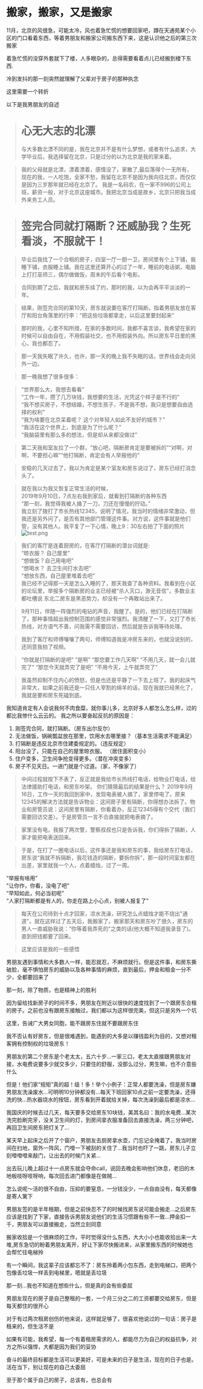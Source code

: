 # 搬家，搬家，又是搬家
11月，北京的风很急，可能太冷，风也着急忙慌的想要回家吧，蹲在天通苑某个小区的门口看着东西，等着男朋友和搬家公司搬东西下来，这是认识他之后的第三次搬家

着急忙慌的没穿外套就下了楼，人多眼杂的，总得需要看着点儿已经搬到楼下东西.

冷到发抖的那一刻突然就理解了父辈对于房子的那种执念

这里需要一个转折

以下是我男朋友的自述

># 心无大志的北漂
>与大多数北漂不同的是，我在北京并不是有什么梦想，或者有什么追求，大学毕业后，我选择留在北京，只是过分的以为北京是我的家来着。

>我的父母就是北漂，漂着漂着，感情没了，家散了,最后落得个一无所有，现在的我，一人吃饱，全家不愁，我留在北京不是因为我向往北京，而仅仅是因为三岁那年就已经在北京了。 我是一名码农，在一家不996的公司上班，薪资一般，对于北京这座城市。我把北京当成是故乡，北京只把我当成外来务工人员。

># 签完合同就打隔断？还威胁我？生死看淡，不服就干！

>毕业后我找了一个合租的房子，四室一厅一厨一卫，房间里有个上下铺，我睡下铺，衣服睡上铺。我在这里还算开心的过了一年，睡前的电话粥，电脑上打打巫师三，偶尔做做饭，周末的午后看个电影。

>合同到期了之后，我就和房东续了约，那时的我，以为会再平平淡淡的一年。

>结果，刚签完合同的第10天，房东就说要在客厅打隔断。指着男朋友放在客厅和阳台角落里的行李：“把这些垃圾都拿走，以后这里要封起来”

>那时的我，心里不知所措，在家的多数时间，我都不喜言谈，我希望在家的时候可以自由自在，不用假装社交，也不用假装外向。所以房东平日里的黑心，我也都忍了。

>那一天我失眠了许久，也许，那一天的晚上我不失眠的话，世界线会走向另外一边。

>那一晚我想了很多很多：

>“世界那么大，我想去看看”  
“工作一年，攒了几万块钱，我想要的生活，光凭这个样子是不行的”  
“我不想买房子，不想结婚，不想生孩子，不是我不想，我只是想要自由选择的权利”  
“我为啥要在北京呆着呢？ 这个对年轻人如此不友好的城市？”  
“我活在这个世界上，到底是为了什么呢？”  
“我脑袋里有那么多的想法，但是却从来都没做过”  

>第二天我和室友拉了一个群，“放心吧，隔断房肯定是要被拆的”“对啊，对啊，不要担心嘛”“他打隔断，肯定会有人举报他的”

>安稳的几天过去了，我以为肯定是某个室友和房东说过了，房东已经打消念头了。

>就在我以为我又恢复正常生活的时候，  
2019年9月10日，7点左右我到家后，就看到打隔断的各种东西  
“那一刻，我觉得我被人捅了一刀，刀还在慢慢的拧动。”  
我立刻了拨打了市长热线12345，说明了情况，我当时的情绪非常激动，但我还是另外问了，是否有其他部门管理这件事。对方说，这件事就是他们管，没有其他人。我平复了一下心情，晚上9：30左右拍了下面的照片
![test.png](https://upload-images.jianshu.io/upload_images/3038083-e4487e73ab25f0ba.png?imageMogr2/auto-orient/strip%7CimageView2/2/w/1240)


>我们的客厅是连着厨房的，在客厅打隔断的潜台词就是:  
>“晾衣服？ 自己屋里”  
>“想做饭？自己用电吧”  
>“想喝水？ 去卫生间打水去吧”  
>"想放东西，自己屋里堆着去吧"  
>我已经不记得那一天是怎么入睡的了，那天我查了各种资料。我看到在小区的论坛里，举报多个隔断房的业主已经被“杀人灭口，渺无音信”，多数业主都吐槽说 东北二房东是黑恶势力，却没有一个再敢站出来了。

>9月11日，伴随一阵强烈的电钻的声音，我醒了。是的，他们已经在打隔断了，那种事情超出我控制范围的感觉非常强烈。我清醒了一下，又打了市长热线，对方语气不善，问我需不需要回访，然后就是告诉我等待处理。

>我到了客厅和师傅嚷嚷了两句，师傅知道我是冲房东来的，也就没说别的，还同意我拍了视频。

>“你就是打隔断的是吧”
“是啊”
“那您要工作几天啊”
“不用几天，就一会儿就完了”
“那您今天就弄完了是吧”
“不用今天，上午就弄完了”

>我虽然抑制不住内心的愤怒，但是也还是平静了一下去上班了。我的起床气非常大，如果之前我还是一只任人宰割的绵羊的话，现在我就已经黑化了，我就是要和房东死磕到底。
>
我知道肯定有人会说我何不肉食糜，就你事儿多，北京好多人都怎么怎么样，过的都比我惨什么云云的。
我之所以要奋起反抗的原因是：
1. 刚签完合同，就打隔断。（房东出尔反尔）  
2. 无法做饭，锅碗瓢盆放在那里，饮用水去哪里接？（基本生活需求不能满足）  
3. 打隔断是违反北京市住建委规定的。（违反规定）  
4. 阳台没了，只能在自己的屋里晾衣服。  （居住面积变小）
5. 住户变多，卫生间争抢变得更多。（潜在冲突变多）  
6. 房子不见天日。一进门就是个过道。（家，不像家了）  


>中间过程就按下不表了，反正就是我给市长热线打电话，给物业打电话，给法律援助打电话，和房东吵架。
你们猜猜最后的结果是什么？
2019年9月16日，工作一天的我回到家中，发现电表被人摘了，家里停电了。原来12345的解决方法就是告诉物业：这间房子里有隔断，你得想办法拆了。物业和房管员说：这间房里有隔断，你看着办，反正12345得有个交代（我们需要回访交差）。于是房管员一言不合直接就把电表摘了。

>家里没有电，我报了两次警，警察叔叔也只是告诉我，你们得拆了隔断，人家才能把电表送回来。

>于是，在打了一圈电话以后，这件事还是我和房东的事，我给房东打电话，房东说“我就不拆隔断，我花钱造的隔断，要拆你拆”，那一段时间室友都在出差，家里就我一个人，点着蜡烛，过了一周。
>
“举报有啥用”  
"让你作，你看，没电了吧”  
“早知如此，何必当初呢”  
“人家打隔断都是有人的，你走在路上小心点，别被人报复了”  

>每天在公司待到十点才回家，凉水洗澡，研究怎么点蜡烛才能不烧出"通道"。就在这样过了五天后，我搬家了。搬家那天和房东吵了很久，房东的男人一直威胁我说：“你等着我弄死的”之类的话(他大概不知道我录音了)。直到把钱都要了回来。

>这里应该是我的一些感悟

男朋友遇到事情和大多数人一样，能忍就忍，不麻烦就行。但是这件事，和房东撕破脸，毫不惧怕房东的威胁以及各种事情的麻烦，直到最后，押金和租金一分不少，全都要回来了

那一刻，除了物质，也是精神上的胜利



因为留给找新房子的时间不多，男朋友在附近以很快的速度找到了一个跟房东合租的房子。之前也没有跟房东接触过，我们都以为这样很完美，但这只是另外一个坑

这里，告诫广大男女同胞，能不跟房东住就不要跟房东住

我不否认有好房东，但是很难遇到，能遇到的大多是以赚钱盈利为目的，又想对租客拥有控制权的垃圾房东！

男朋友的第二个房东是个老太太，五六十岁…一家三口，老太太直接跟男朋友对接，水电费说要多少就交多少，只要住的舒服，没那么过分，男生嘛，也不介意些什么

但是！他们家“规矩”真的超！级！多！举个小例子：正常人都要洗澡，但是房东嫌男朋友洗澡废水…可明明10分钟都没有…每天下班回家10点之前一定要洗澡，还得洗的快…热水器烧水的按钮，房东看到开着就给关掉，每次洗澡到最后都是凉水…

我国庆的时候去过几天，每天要多交给房东10块钱，美其名曰：我的水电费…某次洗完脸刷完牙，没关卫生间的灯，到房间拿衣服准备回去直接洗澡，两三分钟吧，再回卫生间房东把灯关了…

某天早上起床之后开了个窗户，男朋友去厨房拿水壶，门忘记全掩着了，我当时房间在扫地，窗外一阵风，门噔一下被刮的关住了…我当时也吓了一跳，房东儿子立刻噔噔噔来敲门，让出去的时候门关紧…

出去玩儿晚上超过十一点房东就会夺命call，说回去晚会影响他们休息，老旧的木地板吱呀吱呀响，每次回去进门都像是在做贼…

怎么说呢～活的很不自由，压抑的要窒息，一分钱没少，一点自由没有，每天都像是寄人篱下

男朋友签的是半年租期，但是之前快忍不了的时候找房东说可能会搬走...之后房东应该是找到了下家，直接告诉男朋友说他们的生活习惯跟有些不一致…押金扣一千，男朋友可以直接搬走，当然立刻同意

搬家收拾是一个很麻烦的工作，平时觉得没什么东西，大大小小也能收拾出来一大堆,房东急切的盼着男朋友离开，好让下家尽快搬进来，从家里搬东西的时候她也会帮忙往电梯拎

有一个瞬间，我这辈子应该都忘不了：房东拎着两小包东西，走到电梯口，把两个包像丢垃圾一样丢到电梯里，嗯就是丢垃圾

那一刻…我也不知道在想些什么，但是真的会有些委屈

男朋友现在的房子是自己整租的一套，一个月三分之二的工资都要交给房东，但是每天都住的很开心

对于有过两次租房创伤的他来说，这样就足够了，很喜欢他说过的一句话：房子是租来的，但生活不是

如果有可能，我希望，每一个有着租房需求的人，都能尽力为自己的权益抗争，对方之所以强悍，大都是因为我们的妥协

奋斗的最终目标都是生活可以更美好，可是未来的日子是生活，现在的日子也是。活在当下，别让现在的自己太委屈

至于那个属于自己的房子，总该有，也总会有





